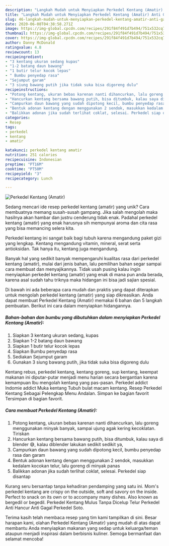 ```yaml
---
description: "Langkah Mudah untuk Menyiapkan Perkedel Kentang (Amatir) Anti Gagal"
title: "Langkah Mudah untuk Menyiapkan Perkedel Kentang (Amatir) Anti Gagal"
slug: 46-langkah-mudah-untuk-menyiapkan-perkedel-kentang-amatir-anti-gagal
date: 2020-06-08T04:38:58.271Z
image: https://img-global.cpcdn.com/recipes/291f84f491d7b494/751x532cq70/perkedel-kentang-amatir-foto-resep-utama.jpg
thumbnail: https://img-global.cpcdn.com/recipes/291f84f491d7b494/751x532cq70/perkedel-kentang-amatir-foto-resep-utama.jpg
cover: https://img-global.cpcdn.com/recipes/291f84f491d7b494/751x532cq70/perkedel-kentang-amatir-foto-resep-utama.jpg
author: Danny McDonald
ratingvalue: 4.8
reviewcount: 13
recipeingredient:
- "3 kentang ukuran sedang kupas"
- "1-2 batang daun bawang"
- "1 butir telur kocok lepas"
- " Bumbu penyedap rasa"
- "Sejumput garam"
- "3 siung bawang putih jika tidak suka bisa digoreng dulu"
recipeinstructions:
- "Potong kentang, ukuran bebas karenan nanti dihancurkan, lalu goreng menggunakan minyak banyak, sampai ujung agak kering kecoklatan. Tiriskan"
- "Hancurkan kentang bersama bawang putih, bisa ditumbuk, kalau saya di blender 😅, kalau diblender lakukan sedikit sedikit ya,"
- "Campurkan daun bawang yang sudah dipotong kecil, bumbu penyedap rasa dan garam"
- "Bentuk adonan kentang dengan menggunakan 2 sendok, masukkan kedalam kocokan telur, lalu goreng di minyak panas"
- "Balikkan adonan jika sudah terlihat coklat, selesai. Perkedel siap disantap"
categories:
- Resep
tags:
- perkedel
- kentang
- amatir

katakunci: perkedel kentang amatir 
nutrition: 251 calories
recipecuisine: Indonesian
preptime: "PT16M"
cooktime: "PT50M"
recipeyield: "3"
recipecategory: Lunch

---
```



![Perkedel Kentang (Amatir)](https://img-global.cpcdn.com/recipes/291f84f491d7b494/751x532cq70/perkedel-kentang-amatir-foto-resep-utama.jpg)

Sedang mencari ide resep perkedel kentang (amatir) yang unik? Cara membuatnya memang susah-susah gampang. Jika salah mengolah maka hasilnya akan hambar dan justru cenderung tidak enak. Padahal perkedel kentang (amatir) yang enak harusnya sih mempunyai aroma dan cita rasa yang bisa memancing selera kita.

Perkedel kentang ini sangat baik bagi tubuh karena mengandung paket gizi yang lengkap. Kentang mengandung vitamin, mineral, serat serta antioksidan. Tak hanya itu, kentang juga mengandung.

Banyak hal yang sedikit banyak mempengaruhi kualitas rasa dari perkedel kentang (amatir), mulai dari jenis bahan, lalu pemilihan bahan segar sampai cara membuat dan menyajikannya. Tidak usah pusing kalau ingin menyiapkan perkedel kentang (amatir) yang enak di mana pun anda berada, karena asal sudah tahu triknya maka hidangan ini bisa jadi sajian spesial.


Di bawah ini ada beberapa cara mudah dan praktis yang dapat diterapkan untuk mengolah perkedel kentang (amatir) yang siap dikreasikan. Anda dapat membuat Perkedel Kentang (Amatir) memakai 6 bahan dan 5 langkah pembuatan. Berikut ini cara dalam menyiapkan hidangannya.

<!--inarticleads1-->

##### Bahan-bahan dan bumbu yang dibutuhkan dalam menyiapkan Perkedel Kentang (Amatir):

1. Siapkan 3 kentang ukuran sedang, kupas
1. Siapkan 1-2 batang daun bawang
1. Siapkan 1 butir telur kocok lepas
1. Siapkan  Bumbu penyedap rasa
1. Sediakan Sejumput garam
1. Gunakan 3 siung bawang putih, jika tidak suka bisa digoreng dulu


Kentang rebus, perkedel kentang, kentang goreng, sup kentang, keempat makanan ini diputar-putar menjadi menu harian secara bergantian karena kemampuan Ibu mengolah kentang yang pas-pasan. Perkedel addict Indomie addict Muka kentang Tubuh bulat macam kentang. Resep Perkedel Kentang Sebagai Pelengkap Menu Andalan. Simpan ke bagian favorit Tersimpan di bagian favorit. 

<!--inarticleads2-->

##### Cara membuat Perkedel Kentang (Amatir):

1. Potong kentang, ukuran bebas karenan nanti dihancurkan, lalu goreng menggunakan minyak banyak, sampai ujung agak kering kecoklatan. Tiriskan
1. Hancurkan kentang bersama bawang putih, bisa ditumbuk, kalau saya di blender 😅, kalau diblender lakukan sedikit sedikit ya,
1. Campurkan daun bawang yang sudah dipotong kecil, bumbu penyedap rasa dan garam
1. Bentuk adonan kentang dengan menggunakan 2 sendok, masukkan kedalam kocokan telur, lalu goreng di minyak panas
1. Balikkan adonan jika sudah terlihat coklat, selesai. Perkedel siap disantap


Kurang seru bersantap tanpa kehadiran pendamping yang satu ini. Mom&#39;s perkedel kentang are crispy on the outside, soft and savory on the inside. Perfect to snack on its own or to accompany many dishes. Also known as bergedil or begedil. Perkedel Kentang Mulus Tanpa Dicelup Telur Perkedel Anti Hancur Anti Gagal Perkedel Soto. 

Terima kasih telah membaca resep yang tim kami tampilkan di sini. Besar harapan kami, olahan Perkedel Kentang (Amatir) yang mudah di atas dapat membantu Anda menyiapkan makanan yang sedap untuk keluarga/teman ataupun menjadi inspirasi dalam berbisnis kuliner. Semoga bermanfaat dan selamat mencoba!
